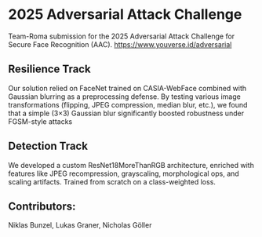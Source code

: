 # 2025 Adversarial Attack Challenge
Team-Roma submission for the 2025 Adversarial Attack Challenge for Secure Face Recognition (AAC).
https://www.youverse.id/adversarial

## Resilience Track
Our solution relied on FaceNet trained on CASIA-WebFace combined with Gaussian blurring as a preprocessing defense. By testing various image transformations (flipping, JPEG compression, median blur, etc.), we found that a simple (3×3) Gaussian blur significantly boosted robustness under FGSM-style attacks

## Detection Track
We developed a custom ResNet18MoreThanRGB architecture, enriched with features like JPEG recompression, grayscaling, morphological ops, and scaling artifacts. Trained from scratch on a class-weighted loss.

## Contributors:
Niklas Bunzel,
Lukas Graner,
Nicholas Göller
